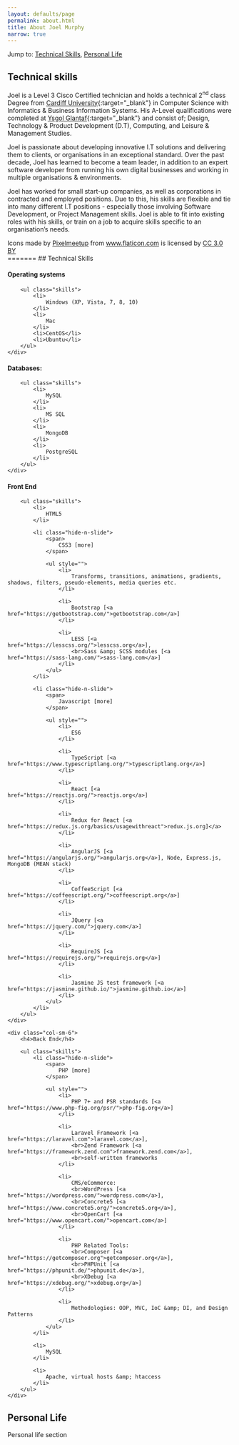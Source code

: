 ```yaml
---
layout: defaults/page
permalink: about.html
title: About Joel Murphy
narrow: true
---
```


Jump to: 
[Technical Skills](about.html#technical-skills), [Personal Life](about.html#personal-life)


## Technical skills
Joel is a Level 3 Cisco Certified technician and holds a technical 2<sup>nd</sup> class Degree from [Cardiff University](https://www.cardiff.ac.uk/){:target="_blank"} in Computer Science with Informatics & Business Information Systems. His A-Level qualifications were completed at [Ysgol Glantaf](http://www.glantaf.cymru/){:target="_blank"} and consist of; Design, Technology & Product Development (D.T), Computing, and Leisure & Management Studies.

Joel is passionate about developing innovative I.T solutions and delivering them to clients, or organisations in an exceptional standard. Over the past decade, Joel has learned to become a team leader, in addition to an expert software developer from running his own digital businesses and working in multiple organisations & environments.

Joel has worked for small start-up companies, as well as corporations in contracted and employed positions. Due to this, his skills are flexible and tie into many different I.T positions - especially those involving Software Development, or Project Management skills. Joel is able to fit into existing roles with his skills, or train on a job to acquire skills specific to an organisation’s needs.

<div>Icons made by <a href="https://www.flaticon.com/authors/pixelmeetup" title="Pixelmeetup">Pixelmeetup</a> from <a href="https://www.flaticon.com/" 			    title="Flaticon">www.flaticon.com</a> is licensed by <a href="http://creativecommons.org/licenses/by/3.0/" 			    title="Creative Commons BY 3.0" target="_blank">CC 3.0 BY</a></div>
=======
## Technical Skills

<div class="row">
    <div class="col-sm-12">
        <h4>Operating systems</h4>
        
        <ul class="skills">
            <li>
                Windows (XP, Vista, 7, 8, 10)
            </li>
            <li>
                Mac
            </li>
            <li>CentOS</li>
            <li>Ubuntu</li>
        </ul>
    </div>
</div>

<div class="row">
    <div class="col-sm-12">
        <h4>Databases:</h4>
        
        <ul class="skills">
            <li>
                MySQL
            </li>
            <li>
                MS SQL
            </li>
            <li>
                MongoDB
            </li>
            <li>
                PostgreSQL
            </li>
        </ul>
    </div>
</div>

<div class="row">
    <div class="col-sm-6">
        <h4>Front End</h4>
        
        <ul class="skills">
            <li>
                HTML5
            </li>
            
            <li class="hide-n-slide">
                <span>
                    CSS3 [more]
                </span>
                
                <ul style="">
                    <li>
                        Transforms, transitions, animations, gradients, shadows, filters, pseudo-elements, media queries etc.
                    </li>
                    
                    <li>
                        Bootstrap [<a href="https://getbootstrap.com/">getbootstrap.com</a>]
                    </li>
                    
                    <li>
                        LESS [<a href="https://lesscss.org/">lesscss.org</a>],
                        <br>Sass &amp; SCSS modules [<a href="https://sass-lang.com/">sass-lang.com</a>]
                    </li>
                </ul>
            </li>
            
            <li class="hide-n-slide">
                <span>
                    Javascript [more]
                </span>
                
                <ul style="">
                    <li>
                        ES6
                    </li>
                    
                    <li>
                        TypeScript [<a href="https://www.typescriptlang.org/">typescriptlang.org</a>]
                    </li>
                    
                    <li>
                        React [<a href="https://reactjs.org/">reactjs.org</a>]
                    </li>
                    
                    <li>
                        Redux for React [<a href="https://redux.js.org/basics/usagewithreact">redux.js.org]</a>
                    </li>
                    
                    <li>
                        AngularJS [<a href="https://angularjs.org/">angularjs.org</a>], Node, Express.js, MongoDB (MEAN stack)
                    </li>
                    
                    <li>
                        CoffeeScript [<a href="https://coffeescript.org/">coffeescript.org</a>]
                    </li>
                    
                    <li>
                        JQuery [<a href="https://jquery.com/">jquery.com</a>]
                    </li>
                    
                    <li>
                        RequireJS [<a href="https://requirejs.org/">requirejs.org</a>]
                    </li>
                    
                    <li>
                        Jasmine JS test framework [<a href="https://jasmine.github.io/">jasmine.github.io</a>]
                    </li>
                </ul>
            </li>
        </ul>
    </div>
    
    <div class="col-sm-6">
        <h4>Back End</h4>
        
        <ul class="skills">
            <li class="hide-n-slide">
                <span>
                    PHP [more]
                </span>
                
                <ul style="">
                    <li>
                        PHP 7+ and PSR standards [<a href="https://www.php-fig.org/psr/">php-fig.org</a>]
                    </li>
                    
                    <li>
                        Laravel Framework [<a href="https://laravel.com">laravel.com</a>],
                        <br>Zend Framework [<a href="https://framework.zend.com">framework.zend.com</a>],
                        <br>self-written frameworks
                    </li>
                    
                    <li>
                        CMS/eCommerce:
                        <br>WordPress [<a href="https://wordpress.com/">wordpress.com</a>],
                        <br>Concrete5 [<a href="https://www.concrete5.org/">concrete5.org</a>],
                        <br>OpenCart [<a href="https://www.opencart.com/">opencart.com</a>]
                    </li>
                    
                    <li>
                        PHP Related Tools:
                        <br>Composer [<a href="https://getcomposer.org">getcomposer.org</a>],
                        <br>PHPUnit [<a href="https://phpunit.de/">phpunit.de</a>],
                        <br>XDebug [<a href="https://xdebug.org/">xdebug.org</a>]
                    </li>
                    
                    <li>
                        Methodologies: OOP, MVC, IoC &amp; DI, and Design Patterns
                    </li>
                </ul>
            </li>
            
            <li>
                MySQL
            </li>
            
            <li>
                Apache, virtual hosts &amp; htaccess
            </li>
        </ul>
    </div>
</div>

## Personal Life

Personal life section
